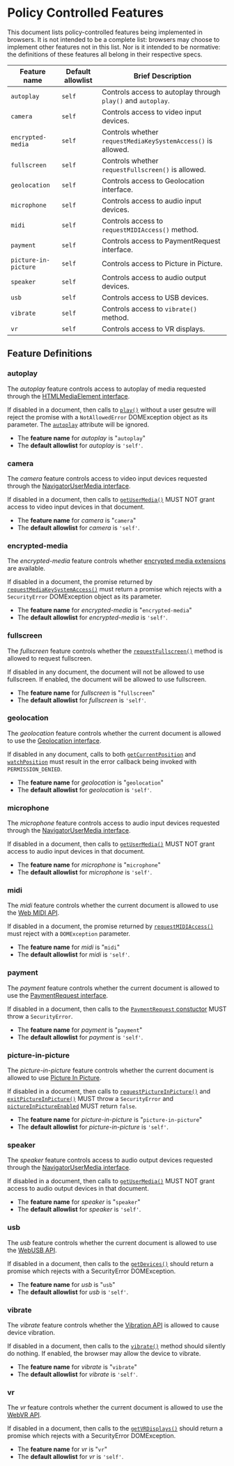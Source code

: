 # Policy Controlled Features

This document lists policy-controlled features being implemented in browsers. It
is not intended to be a complete list: browsers may choose to implement other
features not in this list. Nor is it intended to be normative: the definitions
of these features all belong in their respective specs.

| Feature name | Default allowlist | Brief Description |
| ------ | ------ | - |
| `autoplay` | `self` | Controls access to autoplay through `play()` and `autoplay`. |
| `camera` | `self` | Controls access to video input devices.|
| `encrypted-media`| `self`|Controls whether `requestMediaKeySystemAccess()` is allowed.|
| `fullscreen`|`self`|Controls whether `requestFullscreen()` is allowed.|
|`geolocation`|`self`| Controls access to Geolocation interface. |
|`microphone`|`self` | Controls access to audio input devices. |
|`midi`|`self`|Controls access to `requestMIDIAccess()` method.|
|`payment`|`self`|Controls access to PaymentRequest interface.|
|`picture-in-picture`|`self`|Controls access to Picture in Picture.|
|`speaker`|`self`|Controls access to audio output devices.|
|`usb`|`self`|Controls access to USB devices.|
|`vibrate`|`self`|Controls access to `vibrate()` method.|
|`vr`|`self`|Controls access to VR displays.|

## Feature Definitions

### autoplay

The *autoplay* feature controls access to autoplay of media requested through the [HTMLMediaElement interface](http://w3c.github.io/html/semantics-embedded-content.html#htmlmediaelement).

If disabled in a document, then calls to [`play()`](http://w3c.github.io/html/semantics-embedded-content.html#dom-htmlmediaelement-play) without a user gesutre will reject the promise with a `NotAllowedError` DOMException object as its parameter. The [`autoplay`](http://w3c.github.io/html/semantics-embedded-content.html#dom-htmlmediaelement-autoplay) attribute will be ignored.

* The **feature name** for *autoplay* is "`autoplay`"
* The **default allowlist** for *autoplay* is `'self'`.

### camera

The *camera* feature controls access to video input devices requested through the [NavigatorUserMedia interface](https://w3c.github.io/mediacapture-main/getusermedia.html#navigatorusermedia).

If disabled in a document, then calls to [`getUserMedia()`](https://w3c.github.io/mediacapture-main/getusermedia.html#dom-mediadevices-getusermedia()) MUST NOT grant access to video input devices in that document.

* The **feature name** for *camera* is "`camera`"
* The **default allowlist** for *camera* is `'self'`.

### encrypted-media

The *encrypted-media* feature controls whether [encrypted media extensions](https://w3c.github.io/encrypted-media/) are available.

If disabled in a document, the promise returned by [`requestMediaKeySystemAccess()`](https://w3c.github.io/encrypted-media/#navigator-extension-requestmediakeysystemaccess) must return a promise which rejects with a `SecurityError` DOMException object as its parameter.

* The **feature name** for *encrypted-media* is "`encrypted-media`"
* The **default allowlist** for *encrypted-media* is `'self'`.

### fullscreen

The *fullscreen* feature controls whether the [`requestFullscreen()`](https://fullscreen.spec.whatwg.org/#dom-element-requestfullscreen) method is allowed to request fullscreen.

If disabled in any document, the document will not be allowed to use fullscreen. If enabled, the document will be allowed to use fullscreen.

* The **feature name** for *fullscreen* is "`fullscreen`"
* The **default allowlist** for *fullscreen* is `'self'`.

### geolocation

The *geolocation* feature controls whether the current document is allowed to use the [Geolocation interface](https://dev.w3.org/geo/api/spec-source.html).

If disabled in any document, calls to both [`getCurrentPosition`](https://dev.w3.org/geo/api/spec-source.html#get-current-position) and [`watchPosition`](https://dev.w3.org/geo/api/spec-source.html#watch-position) must result in the error callback being invoked with `PERMISSION_DENIED`.

* The **feature name** for *geolocation* is "`geolocation`"
* The **default allowlist** for *geolocation* is `'self'`.

### microphone

The *microphone* feature controls access to audio input devices requested through the [NavigatorUserMedia interface](https://w3c.github.io/mediacapture-main/getusermedia.html#navigatorusermedia).

If disabled in a document, then calls to [`getUserMedia()`](https://w3c.github.io/mediacapture-main/getusermedia.html#dom-mediadevices-getusermedia()) MUST NOT grant access to audio input devices in that document.

* The **feature name** for *microphone* is "`microphone`"
* The **default allowlist** for *microphone* is `'self'`.

### midi

The *midi* feature controls whether the current document is allowed to use the [Web MIDI API](https://webaudio.github.io/web-midi-api/).

If disabled in a document, the promise returned by [`requestMIDIAccess()`](https://webaudio.github.io/web-midi-api/#dom-navigator-requestmidiaccess) must reject with a `DOMException` parameter.

* The **feature name** for *midi* is "`midi`"
* The **default allowlist** for *midi* is `'self'`.

### payment

The *payment* feature controls whether the current document is allowed to use the [PaymentRequest interface](https://w3c.github.io/browser-payment-api/).

If disabled in a document, then calls to the [`PaymentRequest` constuctor](https://w3c.github.io/browser-payment-api/#constructor) MUST throw a `SecurityError`.

* The **feature name** for *payment* is "`payment`"
* The **default allowlist** for *payment* is `'self'`.

### picture-in-picture

The *picture-in-picture* feature controls whether the current document is allowed to use [Picture In Picture](http://wicg.github.io/picture-in-picture).

If disabled in a document, then calls to [`requestPictureInPicture()`](https://wicg.github.io/picture-in-picture/#dom-htmlvideoelement-requestpictureinpicture) and [`exitPictureInPicture()`](https://wicg.github.io/picture-in-picture/#dom-document-exitpictureinpicture) MUST throw a `SecurityError` and [`pictureInPictureEnabled`](https://wicg.github.io/picture-in-picture/#dom-document-pictureinpictureenabled) MUST return `false`.

* The **feature name** for *picture-in-picture* is "`picture-in-picture`"
* The **default allowlist** for *picture-in-picture* is `'self'`.

### speaker

The *speaker* feature controls access to audio output devices requested through the [NavigatorUserMedia interface](https://w3c.github.io/mediacapture-main/getusermedia.html#navigatorusermedia).

If disabled in a document, then calls to [`getUserMedia()`](https://w3c.github.io/mediacapture-main/getusermedia.html#dom-mediadevices-getusermedia()) MUST NOT grant access to audio output devices in that document.

* The **feature name** for *speaker* is "`speaker`"
* The **default allowlist** for *speaker* is `'self'`.

### usb

The *usb* feature controls whether the current document is allowed to use the [WebUSB API](https://wicg.github.io/webusb/).

If disabled in a document, then calls to the [`getDevices()`](https://wicg.github.io/webusb/#dom-usb-getdevices) should return a promise which rejects with a SecurityError DOMException.

* The **feature name** for *usb* is "`usb`"
* The **default allowlist** for *usb* is `'self'`.

### vibrate

The *vibrate* feature controls whether the [Vibration API](https://w3c.github.io/vibration/) is allowed to cause device vibration.

If disabled in a document, then calls to the [`vibrate()`](https://w3c.github.io/vibration/#dom-navigator-vibrate) method should silently do nothing. If enabled, the browser may allow the device to vibrate.

* The **feature name** for *vibrate* is "`vibrate`"
* The **default allowlist** for *vibrate* is `'self'`.

### vr

The *vr* feature controls whether the current document is allowed to use the [WebVR API](https://w3c.github.io/webvr/spec/1.1/).

If disabled in a document, then calls to the [`getVRDisplays()`](https://w3c.github.io/webvr/spec/1.1/#navigator-getvrdisplays-attribute) should return a promise which rejects with a SecurityError DOMException.

* The **feature name** for *vr* is "`vr`"
* The **default allowlist** for *vr* is `'self'`.
